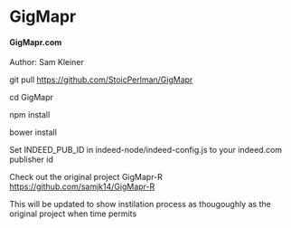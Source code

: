 # GigMapr
#### GigMapr.com

Author: Sam Kleiner

git pull https://github.com/StoicPerlman/GigMapr

cd GigMapr

npm install

bower install

Set INDEED_PUB_ID in indeed-node/indeed-config.js 
to your indeed.com publisher id


Check out the original project GigMapr-R https://github.com/samjk14/GigMapr-R

This will be updated to show instilation process as thougoughly as the original project when time permits
